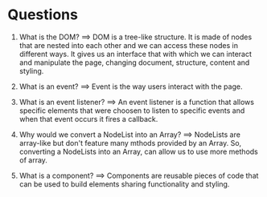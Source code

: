 # Questions

1. What is the DOM?
   ==> DOM is a tree-like structure. It is made of nodes that are nested into each other and we can access these nodes in different ways. It gives us an interface that with which we can interact and manipulate the page, changing document, structure, content and styling.

2. What is an event?
   ==> Event is the way users interact with the page.

3. What is an event listener?
   ==> An event listener is a function that allows specific elements that were choosen to listen to specific events and when that event occurs it fires a callback.

4. Why would we convert a NodeList into an Array?
   ==> NodeLists are array-like but don't feature many mthods provided by an Array. So, converting a NodeLists into an Array, can allow us to use more methods of array.

5. What is a component?
   ==> Components are reusable pieces of code that can be used to build elements sharing functionality and styling.
